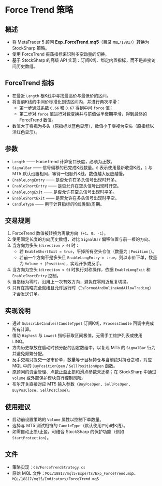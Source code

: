 # Force Trend 策略

## 概述
- 将 MetaTrader 5 顾问 **Exp_ForceTrend.mq5**（目录 `MQL/18817`）转换为 StockSharp 策略。
- 使用 ForceTrend 振荡指标来识别多空动量的切换。
- 基于 StockSharp 的高级 API 实现：订阅K线、绑定内置指标，而不是直接访问历史数组。

## ForceTrend 指标
- 在最近 `Length` 根K线中寻找最高价与最低价的区间。
- 将当前K线的中间价标准化到该区间内，并进行两次平滑：
  - 第一步通过系数 `0.66` 和 `0.67` 得到中间 `force` 值；
  - 第二步对 `force` 值进行对数变换并与前值做半衰期平滑，得到最终的 ForceTrend 数值。
- 数值大于零视为多头（原指标以蓝色显示），数值小于零视为空头（原指标以洋红色显示）。

## 参数
- `Length` —— ForceTrend 计算窗口长度，必须为正数。
- `SignalBar` —— 信号偏移的已完成K线数量。`0` 表示使用最新收盘K线，`1` 与 MT5 默认设置相同，等待一根额外K线，数值越大反应越慢。
- `EnableLongEntry` —— 是否允许在多头信号出现时开多。
- `EnableShortEntry` —— 是否允许在空头信号出现时开空。
- `EnableLongExit` —— 是否允许在空头信号出现时平多。
- `EnableShortExit` —— 是否允许在多头信号出现时平空。
- `CandleType` —— 用于计算指标的K线类型/周期。

## 交易规则
1. ForceTrend 数值被转换为离散方向（`+1`、`0`、`-1`）。
2. 使用固定长度的方向历史数组，对比 `SignalBar` 偏移位置与前一根的方向。
3. 当方向为多头 (`direction > 0`) 时：
   - 若 `EnableShortExit = true`，平掉所有空头仓位（数量为 `|Position|`）。
   - 若前一个方向不是多头且 `EnableLongEntry = true`，则以市价下单，数量为 `Volume + |Position|`，实现开多或反手。
4. 当方向为空头 (`direction < 0`) 时执行对称操作，依据 `EnableLongExit` 和 `EnableShortEntry` 控制。
5. 当指标为零时，沿用上一次有效方向，避免在零附近反复切换。
6. 只有在策略完全就绪且允许运行时（`IsFormedAndOnlineAndAllowTrading`）才会发送订单。

## 实现说明
- 通过 `SubscribeCandles(CandleType)` 订阅K线，`ProcessCandle` 回调中完成所有计算。
- 借助 `Highest` 与 `Lowest` 指标获取区间极值，无需手工维护列表或使用 LINQ。
- 方向历史存放在启动时预分配的固定数组中，以复现 MT5 的 `SignalBar` 行为并避免频繁分配。
- 反手交易只提交一张市价单，数量等于目标持仓与当前绝对持仓之和，对应 MQL 中的 `BuyPositionOpen` / `SellPositionOpen` 函数。
- 原顾问的资金管理、点数止盈止损和滑点参数未迁移；在 StockSharp 中通过 `Volume` 或外部保护模块自行控制风险。
- 布尔开关直接对应 MT5 输入参数（`BuyPosOpen`、`SellPosOpen`、`BuyPosClose`、`SellPosClose`）。

## 使用建议
- 启动前设置策略的 `Volume` 属性以控制下单数量。
- 选择与 MT5 测试相符的 `CandleType`（默认使用四小时K线）。
- 如需自动止损/止盈，可结合 StockSharp 的保护功能（例如 `StartProtection`）。

## 文件
- 策略实现：`CS/ForceTrendStrategy.cs`
- 原始 MQL 文件：`MQL/18817/mql5/Experts/Exp_ForceTrend.mq5`、`MQL/18817/mql5/Indicators/ForceTrend.mq5`
